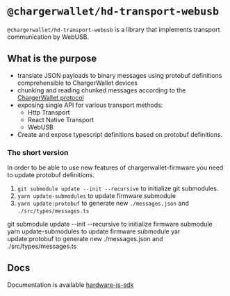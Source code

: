 # `@chargerwallet/hd-transport-webusb`

`@chargerwallet/hd-transport-webusb` is a library that implements transport communication by WebUSB.

## What is the purpose

- translate JSON payloads to binary messages using protobuf definitions comprehensible to ChargerWallet devices
- chunking and reading chunked messages according to the [ChargerWallet protocol](./protocol.md)
- exposing single API for various transport methods:
  - Http Transport
  - React Native Transport
  - WebUSB
- Create and expose typescript definitions based on protobuf definitions.

### The short version

In order to be able to use new features of chargerwallet-firmware you need to update protobuf definitions.

1. `git submodule update --init --recursive` to initialize git submodules.
1. `yarn update-submodules` to update firmware submodule
1. `yarn update:protobuf` to generate new `./messages.json` and `./src/types/messages.ts`

git submodule update --init --recursive to initialize firmware submodule
yarn update-submodules to update firmware submodule
yar update:protobuf to generate new ./messages.json and ./src/types/messages.ts

## Docs

Documentation is available [hardware-js-sdk](https://developer.chargerwallet.com/connect-to-hardware/hardware-sdk/start)
